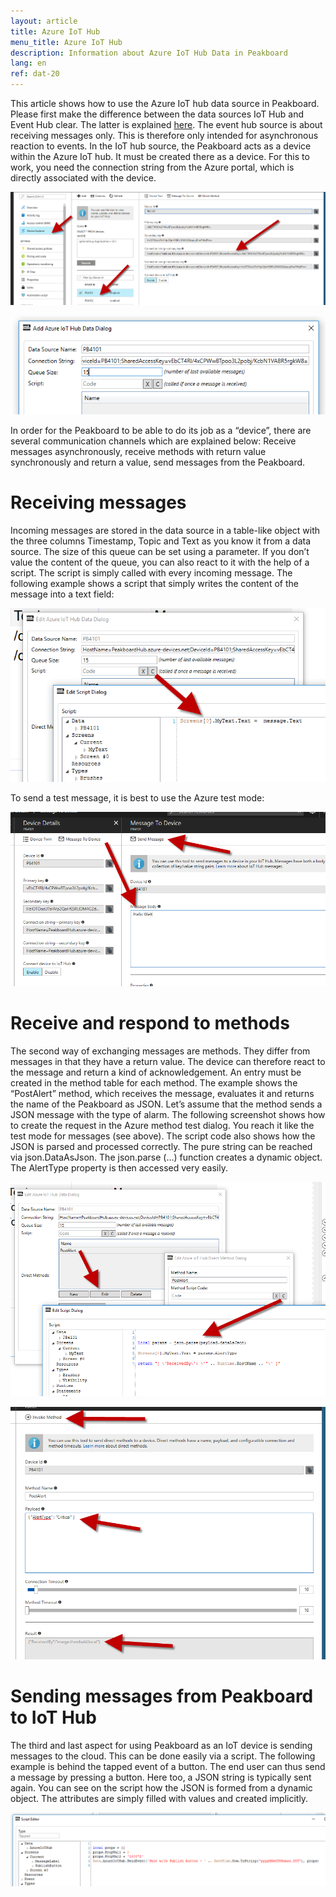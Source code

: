 ```yaml
---
layout: article
title: Azure IoT Hub
menu_title: Azure IoT Hub
description: Information about Azure IoT Hub Data in Peakboard
lang: en
ref: dat-20
---
```

This article shows how to use the Azure IoT hub data source in Peakboard. Please first make the difference between the data sources IoT Hub and Event Hub clear. The latter is explained [here](/data_sources/19-en-azure-event-hub.html). The event hub source is about receiving messages only. This is therefore only intended for asynchronous reaction to events. In the IoT hub source, the Peakboard acts as a device within the Azure IoT hub. It must be created there as a device. For this to work, you need the connection string from the Azure portal, which is directly associated with the device.

![image_1](/assets/images/Data_Sources/Azure_IoT_Hub/DatenquellenIoTHub01.png)

![image_1](/assets/images/Data_Sources/Azure_IoT_Hub/DatenquellenIoTHub02.png)


In order for the Peakboard to be able to do its job as a “device”, there are several communication channels which are explained below: Receive messages asynchronously, receive methods with return value synchronously and return a value, send messages from the Peakboard.

# Receiving messages

Incoming messages are stored in the data source in a table-like object with the three columns Timestamp, Topic and Text as you know it from a data source. The size of this queue can be set using a parameter. If you don’t value the content of the queue, you can also react to it with the help of a script. The script is simply called with every incoming message. The following example shows a script that simply writes the content of the message into a text field:

![image_1](/assets/images/Data_Sources/Azure_IoT_Hub/DatenquellenIoTHub03.png)


To send a test message, it is best to use the Azure test mode:



![image_1](/assets/images/Data_Sources/Azure_IoT_Hub/DatenquellenIoTHub04.png)

# Receive and respond to methods

The second way of exchanging messages are methods. They differ from messages in that they have a return value. The device can therefore react to the message and return a kind of acknowledgement. An entry must be created in the method table for each method. The example shows the “PostAlert” method, which receives the message, evaluates it and returns the name of the Peakboard as JSON. Let’s assume that the method sends a JSON message with the type of alarm. The following screenshot shows how to create the request in the Azure method test dialog. You reach it like the test mode for messages (see above). The script code also shows how the JSON is parsed and processed correctly. The pure string can be reached via json.DataAsJson. The json.parse (…) function creates a dynamic object. The AlertType property is then accessed very easily.

![image_1](/assets/images/Data_Sources/Azure_IoT_Hub/DatenquellenIoTHub05.png)

![image_1](/assets/images/Data_Sources/Azure_IoT_Hub/DatenquellenIoTHub06.png)

# Sending messages from Peakboard to IoT Hub

The third and last aspect for using Peakboard as an IoT device is sending messages to the cloud. This can be done easily via a script. The following example is behind the tapped event of a button. The end user can thus send a message by pressing a button. Here too, a JSON string is typically sent again. You can see on the script how the JSON is formed from a dynamic object. The attributes are simply filled with values and created implicitly.

![image_1](/assets/images/Data_Sources/Azure_IoT_Hub/DatenquellenIoTHub07.png)
